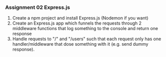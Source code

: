### Assignment 02 Express.js

1. Create a npm project and install Express.js (Nodemon if you want)
2. Create an Express.js app which funnels the requests through 2 middleware functions that log something to the console and return one response
3. Handle requests to "/" and "/users" such that each request only has one handler/middleware that dose something with it (e.g. send dummy response).
